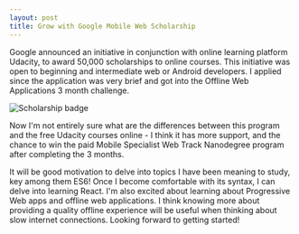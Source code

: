 ```yaml
---
layout: post
title: Grow with Google Mobile Web Scholarship
---
```


Google announced an initiative in conjunction with online learning platform Udacity, to award 50,000 scholarships to online courses. This initiative was open to beginning and intermediate web or Android developers. I applied since the application was very brief and got into the Offline Web Applications 3 month challenge.

![Scholarship badge]({{site.url}}/blog/assets/grow-with-google-badge.png)

Now I'm not entirely sure what are the differences between this program and the free Udacity courses online - I think it has more support, and the chance to win the paid Mobile Specialist Web Track Nanodegree program after completing the 3 months.

It will be good motivation to delve into topics I have been meaning to study, key among them ES6! Once I become comfortable with its syntax, I can delve into learning React. I'm also excited about learning about Progressive Web apps and offline web applications. I think knowing more about providing a quality offline experience will be useful when thinking about slow internet connections. Looking forward to getting started!

